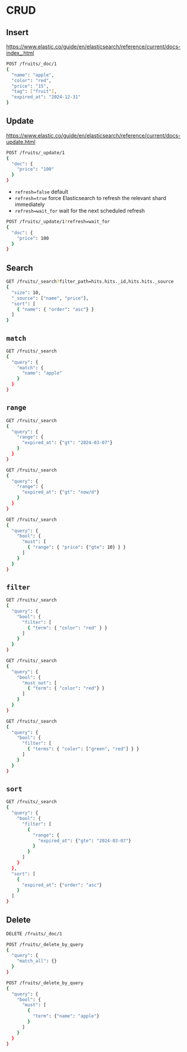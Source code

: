 # CRUD

## Insert

https://www.elastic.co/guide/en/elasticsearch/reference/current/docs-index_.html

```sh
POST /fruits/_doc/1
{
  "name": "apple",
  "color": "red",
  "price": "15",
  "tag": ["fruit"],
  "expired_at": "2024-12-31"
}
```

## Update

https://www.elastic.co/guide/en/elasticsearch/reference/current/docs-update.html

```sh
POST /fruits/_update/1
{
  "doc": {
    "price": "100"
  }
}
```

* `refresh=false` default
* `refresh=true` force Elasticsearch to refresh the relevant shard immediately
* `refresh=wait_for` wait for the next scheduled refresh

```sh
POST /fruits/_update/1?refresh=wait_for
{
  "doc": {
    "price": 100
  }
}
```

## Search

```sh
GET /fruits/_search?filter_path=hits.hits._id,hits.hits._source
{
  "size": 10,
  "_source": ["name", "price"],
  "sort": [
    { "name": { "order": "asc"} }
  ]
}
```

## `match`

```sh
GET /fruits/_search
{
  "query": {
    "match": {
      "name": "apple"
    }
  }
}
```

## `range`

```sh
GET /fruits/_search
{
  "query": {
    "range": {
      "expired_at": {"gt": "2024-03-07"}
    }
  }
}
```

```sh
GET /fruits/_search
{
  "query": {
    "range": {
      "expired_at": {"gt": "now/d"}
    }
  }
}
```

```sh
GET /fruits/_search
{
  "query": {
    "bool": {
      "must": [
        { "range": { "price": {"gte": 10} } }
      ]
    }
  }
}
```

## `filter`

```sh
GET /fruits/_search
{
  "query": {
    "bool": {
      "filter": [
        { "term": { "color": "red" } }
      ]
    }
  }
}
```

```sh
GET /fruits/_search
{
  "query": {
    "bool": {
      "must_not": [
        { "term": { "color": "red"} }
      ]
    }
  }
}
```

```sh
GET /fruits/_search
{
  "query": {
    "bool": {
      "filter": [
        { "terms": { "color": ["green", "red"] } }
      ]
    }
  }
}
```

## `sort`

```sh
GET /fruits/_search
{
  "query": {
    "bool": {
      "filter": [
        {
          "range": {
            "expired_at": {"gte": "2024-03-07"}
          }
        }
      ]
    }
  },
  "sort": [
    {
      "expired_at": {"order": "asc"}
    }
  ]
}
```

## Delete

```sh
DELETE /fruits/_doc/1
```

```sh
POST /fruits/_delete_by_query
{
  "query": {
    "match_all": {}
  }
}
```

```sh
POST /fruits/_delete_by_query
{
  "query": {
    "bool": {
      "must": [
        {
          "term": {"name": "apple"}
        }
      ]
    }
  }
}
```
